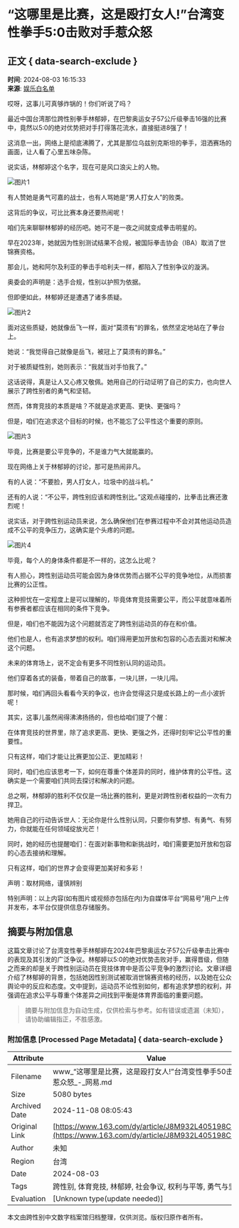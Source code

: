 # “这哪里是比赛，这是殴打女人!”台湾变性拳手5:0击败对手惹众怒

## 正文 { data-search-exclude }


**时间**: 2024-08-03 16:15:33  
**来源**: [娱乐白名单](https://www.163.com/dy/media/T1452495060001.html)  

哎呀，这事儿可真够炸锅的！你们听说了吗？

最近中国台湾那位跨性别拳手林郁婷，在巴黎奥运女子57公斤级拳击16强的比赛中，竟然以5:0的绝对优势把对手打得落花流水，直接挺进8强了！

这消息一出，网络上是彻底沸腾了，尤其是那位乌兹别克斯坦的拳手，泪洒赛场的画面，让人看了心里五味杂陈。

说实话，林郁婷这个名字，现在可是风口浪尖上的人物。

![图片1](https://nimg.ws.126.net/?url=http%3A%2F%2Fdingyue.ws.126.net%2F2024%2F0803%2F56acf2bdj00shmuwd00mzd000l100p7p.jpg&thumbnail=660x2147483647&quality=80&type=jpg)

有人赞她是勇气可嘉的战士，也有人骂她是“男人打女人”的败类。

这背后的争议，可比比赛本身还要热闹呢！

咱们先来聊聊林郁婷的经历吧。她可不是一夜之间就变成拳击明星的。

早在2023年，她就因为性别测试结果不合规，被国际拳击协会（IBA）取消了世锦赛资格。

那会儿，她和阿尔及利亚的拳击手哈利夫一样，都陷入了性别争议的漩涡。

奥委会的声明是：选手合规，性别以护照为依据。

但即便如此，林郁婷还是遭遇了诸多质疑。

![图片2](https://nimg.ws.126.net/?url=http%3A%2F%2Fdingyue.ws.126.net%2F2024%2F0803%2F55d238cbj00shmuwp00g2d000hw00pnp.jpg&thumbnail=660x2147483647&quality=80&type=jpg)

面对这些质疑，她就像岳飞一样，面对“莫须有”的罪名，依然坚定地站在了拳台上。

她说：“我觉得自己就像是岳飞，被冠上了莫须有的罪名。”

对于被质疑性别，她则表示：“我就当对手怕我了。”

这话说得，真是让人又心疼又敬佩。她用自己的行动证明了自己的实力，也向世人展示了跨性别者的勇气和坚韧。

然而，体育竞技的本质是啥？不就是追求更高、更快、更强吗？

但是，咱们在追求这个目标的时候，也不能忘了公平性这个重要的原则。

![图片3](https://nimg.ws.126.net/?url=http%3A%2F%2Fdingyue.ws.126.net%2F2024%2F0803%2Fa989a6dfj00shmux000j4d000l000olp.jpg&thumbnail=660x2147483647&quality=80&type=jpg)

毕竟，比赛是要公平竞争的，不是谁力气大就能赢的。

现在网络上关于林郁婷的讨论，那可是热闹非凡。

有的人说：“不要脸，男人打女人，垃圾中的战斗机。”

还有的人说：“不公平，跨性别应该和跨性别比。”这观点碰撞的，比拳击比赛还激烈呢！

说实话，对于跨性别运动员来说，怎么确保他们在参赛过程中不会对其他运动员造成不公平的竞争压力，这确实是个头疼的问题。

![图片4](https://nimg.ws.126.net/?url=http%3A%2F%2Fdingyue.ws.126.net%2F2024%2F0803%2F8694c5c8j00shmuxk00jtd000ql00g5p.jpg&thumbnail=660x2147483647&quality=80&type=jpg)

毕竟，每个人的身体条件都是不一样的，这怎么比呢？

有人担心，跨性别运动员可能会因为身体优势而占据不公平的竞争地位，从而损害比赛的公正性。

这种担忧在一定程度上是可以理解的，毕竟体育竞技需要公平，而公平就意味着所有参赛者都应该在相同的条件下竞争。

但是，咱们也不能因为这个问题就否定了跨性别运动员的存在和价值。

他们也是人，也有追求梦想的权利。咱们得用更加开放和包容的心态去面对和解决这个问题。

未来的体育场上，说不定会有更多不同性别认同的运动员。

他们穿着各式的装备，带着自己的故事，一块儿拼，一块儿闯。

那时候，咱们再回头看看今天的争议，也许会觉得这只是成长路上的一点小波折呢！

其实，这事儿虽然闹得沸沸扬扬的，但也给咱们提了个醒：

在体育竞技的世界里，除了追求更高、更快、更强之外，还得时刻牢记公平性的重要性。

只有这样，咱们才能让比赛更加公正、更加精彩！

同时，咱们也应该思考一下，如何在尊重个体差异的同时，维护体育的公平性。这确实是一个需要咱们共同去探讨和解决的问题。

总之啊，林郁婷的胜利不仅仅是一场比赛的胜利，更是对跨性别者权益的一次有力捍卫。

她用自己的行动告诉世人：无论你是什么性别认同，只要你有梦想、有勇气、有努力，你就能在任何领域绽放光芒！

同时，她的经历也提醒咱们：在面对新事物和新挑战时，咱们需要更加开放和包容的心态去接纳和理解。

只有这样，咱们的世界才会变得更加美好和多彩！

声明：取材网络，谨慎辨别  

特别声明：以上内容(如有图片或视频亦包括在内)为自媒体平台“网易号”用户上传并发布，本平台仅提供信息存储服务。
<!-- tcd_original_link https://www.163.com/dy/article/J8M932L405198CHE.html -->
## 摘要与附加信息

<!-- tcd_abstract -->
这篇文章讨论了台湾变性拳手林郁婷在2024年巴黎奥运女子57公斤级拳击比赛中的表现及其引发的广泛争议。林郁婷以5:0的绝对优势击败对手，赢得晋级，但随之而来的却是关于跨性别运动员在竞技体育中是否公平竞争的激烈讨论。文章详细介绍了林郁婷的背景，包括她因性别测试被取消世锦赛资格的经历，以及她在公众舆论中的反应和态度。文中提到，运动员不论性别如何，都有追求梦想的权利，并强调在追求公平与尊重个体差异之间找到平衡是体育界面临的重要问题。
<!-- tcd_abstract_end -->

> 摘要与附加信息为自动生成，仅供检索与参考。如有错误或遗漏（未知），请协助编辑指正，不胜感激。

### 附加信息 [Processed Page Metadata] { data-search-exclude }

| Attribute       | Value                                  |
|-----------------|----------------------------------------|
| Filename        | www_“这哪里是比赛，这是殴打女人!”台湾变性拳手50击败对手惹众怒_-_网易.md                             |
| Size            | 5080 bytes                           |
| Archived Date   | 2024-11-08 08:05:43                             |
| Original Link   | [https://www.163.com/dy/article/J8M932L405198CHE.html](https://www.163.com/dy/article/J8M932L405198CHE.html)                       |
| Author          | 未知                               |
| Region          | 台湾                               |
| Date            | 2024-08-03                                 |
| Tags            | 跨性别, 体育竞技, 林郁婷, 社会争议, 权利与平等, 勇气与坚韧                                 |
| Evaluation            | [Unknown type(update needed)]                                 |
<!-- tcd_table_end -->

本文由跨性别中文数字档案馆归档整理，仅供浏览。版权归原作者所有。
